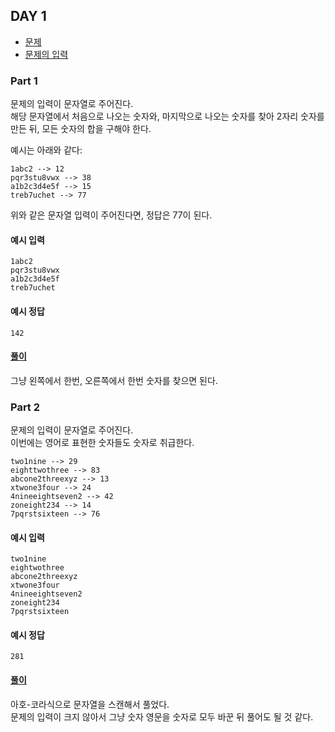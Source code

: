 ## DAY 1

- [문제](https://adventofcode.com/2023/day/1)
- [문제의 입력](https://adventofcode.com/2023/day/1/input)

### Part 1

문제의 입력이 문자열로 주어진다.  
해당 문자열에서 처음으로 나오는 숫자와, 마지막으로 나오는 숫자를 찾아 2자리 숫자를 만든 뒤, 모든 숫자의 합을 구해야 한다.

예시는 아래와 같다:
```
1abc2 --> 12
pqr3stu8vwx --> 38
a1b2c3d4e5f --> 15
treb7uchet --> 77
```
위와 같은 문자열 입력이 주어진다면, 정답은 77이 된다.

#### 예시 입력
```
1abc2
pqr3stu8vwx
a1b2c3d4e5f
treb7uchet
```

#### 예시 정답
```
142
```

#### [풀이](part_one.cpp)

그냥 왼쪽에서 한번, 오른쪽에서 한번 숫자를 찾으면 된다.

### Part 2

문제의 입력이 문자열로 주어진다.  
이번에는 영어로 표현한 숫자들도 숫자로 취급한다.
```
two1nine --> 29
eighttwothree --> 83
abcone2threexyz --> 13
xtwone3four --> 24
4nineeightseven2 --> 42
zoneight234 --> 14
7pqrstsixteen --> 76
```

#### 예시 입력
```
two1nine
eightwothree
abcone2threexyz
xtwone3four
4nineeightseven2
zoneight234
7pqrstsixteen
```

#### 예시 정답
```
281
```

#### [풀이](part_two.cpp)

아호-코라식으로 문자열을 스캔해서 풀었다.  
문제의 입력이 크지 않아서 그냥 숫자 영문을 숫자로 모두 바꾼 뒤 풀어도 될 것 같다.